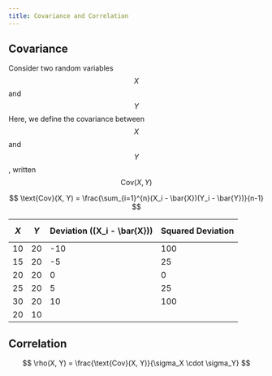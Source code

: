 ```yaml
---
title: Covariance and Correlation
---
```


## Covariance

Consider two random variables $$ X $$ and $$ Y $$ Here, we define the covariance between $$ X $$ and $$ Y $$
, written $$ \text{Cov}(X,Y) $$

$$ \text{Cov}(X, Y) = \frac{\sum_{i=1}^{n}(X_i - \bar{X})(Y_i - \bar{Y})}{n-1} $$


| $$ X $$| $$ Y $$ | Deviation (\(X_i - \bar{X}\)) | Squared Deviation | 
|--------|---------------------|-------------------------------|-------------------| 
| 10     |        20           |         -10                    |        100        | 
| 15     |        20           |          -5                    |         25        | 
| 20     |        20           |           0                    |          0        | 
| 25     |        20           |           5                    |         25        | 
| 30     |        20           |          10                    |        100        | 
| 20| 10|


## Correlation

$$ \rho(X, Y) = \frac{\text{Cov}(X, Y)}{\sigma_X \cdot \sigma_Y} $$


 